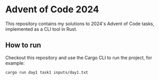 # Advent of Code 2024

This repository contains my solutions to 2024's Advent of Code tasks, implemented as a CLI tool in Rust.

## How to run

Checkout this repository and use the Cargo CLI to run the project, for example:

```shell
cargo run day1 task1 inputs/day1.txt
```